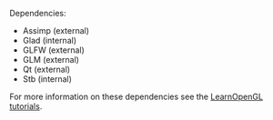 Dependencies:

 - Assimp (external)
 - Glad (internal)
 - GLFW (external)
 - GLM (external)
 - Qt (external)
 - Stb (internal)

For more information on these dependencies see the
[LearnOpenGL tutorials](https://learnopengl.com/Introduction).